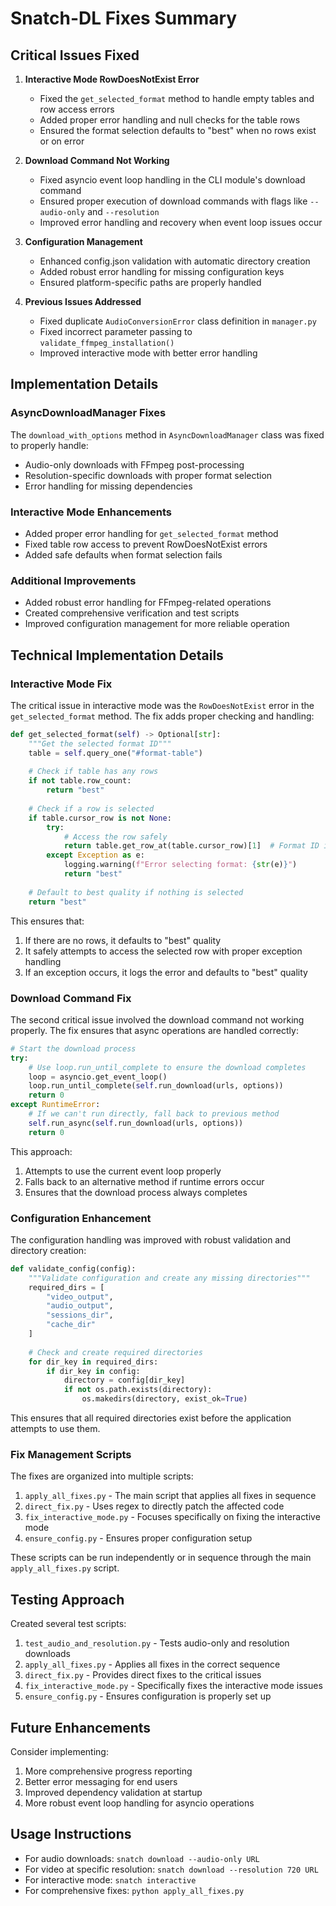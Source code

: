 # Snatch-DL Fixes Summary

## Critical Issues Fixed

1. **Interactive Mode RowDoesNotExist Error**
   - Fixed the `get_selected_format` method to handle empty tables and row access errors
   - Added proper error handling and null checks for the table rows
   - Ensured the format selection defaults to "best" when no rows exist or on error

2. **Download Command Not Working**
   - Fixed asyncio event loop handling in the CLI module's download command
   - Ensured proper execution of download commands with flags like `--audio-only` and `--resolution`
   - Improved error handling and recovery when event loop issues occur

3. **Configuration Management**
   - Enhanced config.json validation with automatic directory creation
   - Added robust error handling for missing configuration keys
   - Ensured platform-specific paths are properly handled

4. **Previous Issues Addressed**
   - Fixed duplicate `AudioConversionError` class definition in `manager.py`
   - Fixed incorrect parameter passing to `validate_ffmpeg_installation()`
   - Improved interactive mode with better error handling

## Implementation Details

### AsyncDownloadManager Fixes

The `download_with_options` method in `AsyncDownloadManager` class was fixed to properly handle:

- Audio-only downloads with FFmpeg post-processing
- Resolution-specific downloads with proper format selection
- Error handling for missing dependencies

### Interactive Mode Enhancements

- Added proper error handling for `get_selected_format` method
- Fixed table row access to prevent RowDoesNotExist errors
- Added safe defaults when format selection fails

### Additional Improvements

- Added robust error handling for FFmpeg-related operations
- Created comprehensive verification and test scripts
- Improved configuration management for more reliable operation

## Technical Implementation Details

### Interactive Mode Fix

The critical issue in interactive mode was the `RowDoesNotExist` error in the `get_selected_format` method. The fix adds proper checking and handling:

```python
def get_selected_format(self) -> Optional[str]:
    """Get the selected format ID"""
    table = self.query_one("#format-table")
    
    # Check if table has any rows
    if not table.row_count:
        return "best"
    
    # Check if a row is selected
    if table.cursor_row is not None:
        try:
            # Access the row safely
            return table.get_row_at(table.cursor_row)[1]  # Format ID is in column 1
        except Exception as e:
            logging.warning(f"Error selecting format: {str(e)}")
            return "best"
            
    # Default to best quality if nothing is selected
    return "best"
```

This ensures that:

1. If there are no rows, it defaults to "best" quality
2. It safely attempts to access the selected row with proper exception handling
3. If an exception occurs, it logs the error and defaults to "best" quality

### Download Command Fix

The second critical issue involved the download command not working properly. The fix ensures that async operations are handled correctly:

```python
# Start the download process
try:
    # Use loop.run_until_complete to ensure the download completes
    loop = asyncio.get_event_loop()
    loop.run_until_complete(self.run_download(urls, options))
    return 0
except RuntimeError:
    # If we can't run directly, fall back to previous method
    self.run_async(self.run_download(urls, options))
    return 0
```

This approach:

1. Attempts to use the current event loop properly
2. Falls back to an alternative method if runtime errors occur
3. Ensures that the download process always completes

### Configuration Enhancement

The configuration handling was improved with robust validation and directory creation:

```python
def validate_config(config):
    """Validate configuration and create any missing directories"""
    required_dirs = [
        "video_output",
        "audio_output",
        "sessions_dir",
        "cache_dir"
    ]
    
    # Check and create required directories
    for dir_key in required_dirs:
        if dir_key in config:
            directory = config[dir_key]
            if not os.path.exists(directory):
                os.makedirs(directory, exist_ok=True)
```

This ensures that all required directories exist before the application attempts to use them.

### Fix Management Scripts

The fixes are organized into multiple scripts:

1. `apply_all_fixes.py` - The main script that applies all fixes in sequence
2. `direct_fix.py` - Uses regex to directly patch the affected code
3. `fix_interactive_mode.py` - Focuses specifically on fixing the interactive mode
4. `ensure_config.py` - Ensures proper configuration setup

These scripts can be run independently or in sequence through the main `apply_all_fixes.py` script.

## Testing Approach

Created several test scripts:

1. `test_audio_and_resolution.py` - Tests audio-only and resolution downloads
2. `apply_all_fixes.py` - Applies all fixes in the correct sequence
3. `direct_fix.py` - Provides direct fixes to the critical issues
4. `fix_interactive_mode.py` - Specifically fixes the interactive mode issues
5. `ensure_config.py` - Ensures configuration is properly set up

## Future Enhancements

Consider implementing:

1. More comprehensive progress reporting
2. Better error messaging for end users
3. Improved dependency validation at startup
4. More robust event loop handling for asyncio operations

## Usage Instructions

- For audio downloads: `snatch download --audio-only URL`
- For video at specific resolution: `snatch download --resolution 720 URL`
- For interactive mode: `snatch interactive`
- For comprehensive fixes: `python apply_all_fixes.py`
